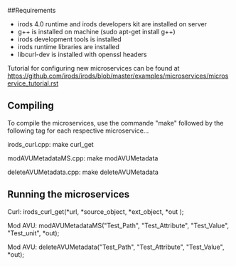 ##Requirements 

* irods 4.0 runtime and irods developers kit are installed on server
* g++ is installed on machine (sudo apt-get install g++)
* irods development tools is installed
* irods runtime libraries are installed
* libcurl-dev is installed with openssl headers

Tutorial for configuring new microservices can be found at https://github.com/irods/irods/blob/master/examples/microservices/microservice_tutorial.rst

## Compiling

To compile the microservices, use the commande "make" followed by the following tag for each respective microservice...

irods_curl.cpp: make curl_get

modAVUMetadataMS.cpp: make modAVUMetadata

deleteAVUMetadata.cpp: make deleteAVUMetadata


## Running the microservices

Curl: irods_curl_get(*url, *source_object, *ext_object, *out );

Mod AVU: modAVUMetadataMS("Test_Path", "Test_Attribute", "Test_Value", "Test_unit", *out);

Mod AVU: deleteAVUMetadata("Test_Path", "Test_Attribute", "Test_Value", *out);

